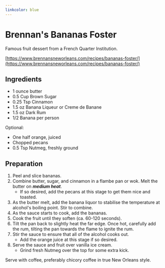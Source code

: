 ```yaml
---
linkcolor: blue
---
```


# Brennan's Bananas Foster

Famous fruit dessert from a French Quarter Institution.

[https://www.brennansneworleans.com/recipes/bananas-foster/](https://www.brennansneworleans.com/recipes/bananas-foster/)

## Ingredients 

- 1 ounce butter
- 0.5 Cup Brown Sugar
- 0.25 Tsp Cinnamon
- 1.5 oz Banana Liqueur or Creme de Banane
- 1.5 oz Dark Rum
- 1/2 Banana per person

Optional:

- One half orange, juiced
- Chopped pecans
- 0.5 Tsp Nutmeg, freshly ground

## Preparation

1. Peel and slice bananas.
2. Combine butter, sugar, and cinnamon in a flambe pan or wok. Melt the butter on ***medium heat***.
    * If so desired, add the pecans at this stage to get them nice and toasted. 
3. As the butter melt, add the banana liquor to stabilise the temperature at alcohol's boiling point. Stir to combine.
4. As the sauce starts to cook, add the bananas.
5. Cook the fruit until they soften (ca. 60-120 seconds).
6. Tilt the pan back to slightly heat the far edge. Once hot, carefully add the rum, tilting the pan towards the flame to ignite the rum.
7. Stir the sauce to ensure that all of the alcohol cooks out.
    * Add the orange juice at this stage if so desired. 
8. Serve the sauce and fruit over vanilla ice cream.
    * Grind fresh Nutmeg over the top for some extra kick.

Serve with coffee, preferably chicory coffee in true New Orleans style.

